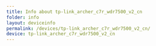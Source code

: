 ```yaml
---
title: Info about tp-link_archer_c7r_wdr7500_v2_cn
folder: info
layout: deviceinfo
permalink: /devices/tp-link_archer_c7r_wdr7500_v2_cn/
device: tp-link_archer_c7r_wdr7500_v2_cn
---
```

